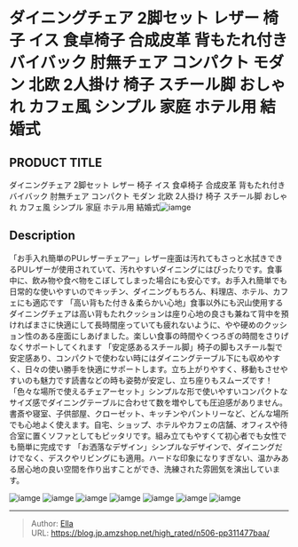 # ダイニングチェア 2脚セット レザー 椅子 イス 食卓椅子 合成皮革 背もたれ付き バイバック 肘無チェア コンパクト モダン 北欧 2人掛け 椅子 スチール脚 おしゃれ カフェ風 シンプル 家庭 ホテル用 結婚式


## PRODUCT TITLE 

ダイニングチェア 2脚セット レザー 椅子 イス 食卓椅子 合成皮革 背もたれ付き バイバック 肘無チェア コンパクト モダン 北欧 2人掛け 椅子 スチール脚 おしゃれ カフェ風 シンプル 家庭 ホテル用 結婚式![iamge](https://b2bfiles1.gigab2b.cn/image/wkseller/7404/餐桌椅/20210711_8612def53e0442b8b9801437a1db6495.jpg)

## Description

「お手入れ簡単のPUレザーチェアー」レザー座面は汚れてもさっと水拭きできるPUレザーが使用されていて、汚れやすいダイニングにはぴったりです。食事中に、飲み物や食べ物をこぼしてしまった場合にも安心です。お手入れ簡単でも日常的な使いやすいのでキッチン、ダイニングもちろん、料理店、ホテル、カフェにも適応です
「高い背もた付き＆柔らかい心地」食事以外にも沢山使用するダイニングチェアは高い背もたれクッションは座り心地の良さも兼ねて背中を預ければまさに快適にして長時間座っていても疲れないように、やや硬めのクッション性のある座面にしあげました。楽しい食事の時間やくつろぎの時間をさりげなくサポートしてくれます
「安定感あるスチール脚」椅子の脚もスチール製で安定感あり、コンパクトで使わない時にはダイニングテーブル下にも収めやすく、日々の使い勝手を快適にサポートします。立ち上がりやすく、移動もさせやすいのも魅力です読書などの時も姿勢が安定し、立ち座りもスムーズです！
「色々な場所で使えるチェアーセット」シンプルな形で使いやすいコンパクトなサイズ感でダイニングテーブルに合わせて数を増やしても圧迫感がありません。書斎や寝室、子供部屋、クローゼット、キッチンやパントリーなど、どんな場所でも心地よく使えます。自宅、ショップ、ホテルやカフェの店舗、オフィスや待合室に置くソファとしてもピッタリです。組み立てもやすくて初心者でも女性でも簡単に完成です
「お洒落なデザイン」シンプルなデザインで、ダイニングだけでなく、デスクやリビングにも適用。ハードな印象になりすぎない、温かみある居心地の良い空間を作り出すことができ、洗練された雰囲気を演出しています。





![iamge](https://b2bfiles1.gigab2b.cn/image/wkseller/7404/20221227_c4dc496f9e2d6295d01225648d1de7b9.jpg)
![iamge](https://b2bfiles1.gigab2b.cn/image/wkseller/7404/20230118_1ce2ed174087182e6d3bcf6e05349d85.jpg)
![iamge](https://b2bfiles1.gigab2b.cn/image/wkseller/7404/20230118_3f9438b6e1ec5ddfe4d4e76636e30559.jpg)
![iamge](https://b2bfiles1.gigab2b.cn/image/wkseller/7404/20230118_d8d0a80dc5b4015b962e125d870d9080.jpg)
![iamge](https://b2bfiles1.gigab2b.cn/image/wkseller/7404/20230118_5584d3cfc92fe2ca53ebeccc37d7e965.jpg)
![iamge](https://b2bfiles1.gigab2b.cn/image/wkseller/7404/20230118_18a17d35b4d4e833413de5156a34010a.jpg)
![iamge](https://b2bfiles1.gigab2b.cn/image/wkseller/7404/20230118_6d36e18f81d589b92ae1be60930c7bce.jpg)


---

> Author: [Ella](https://blog.jp.amzshop.net/)  
> URL: https://blog.jp.amzshop.net/high_rated/n506-pp311477baa/  


